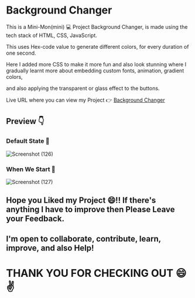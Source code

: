 # Background Changer

This is a Mini-Mon(mini) 💻 Project Background Changer, is made using the tech stack of HTML, CSS, JavaScript.

This uses Hex-code value to generate different colors, for every duration of one second.

Here I added more CSS to make it more fun and also look stunning where I gradually learnt more about embedding custom fonts, animation, gradient colors,

and also applying the transparent or glass effect to the buttons.

Live URL where you can view my Project 👉 [Background Changer](https://background-changer-t-version.netlify.app/)

## Preview 👇

### Default State 🔽

![Screenshot (126)](https://github.com/Thoufiq-Uchiha-23/Background-Changer/assets/143873191/7f87a18d-21be-4693-8fd3-c9b85a2cb0aa)

### When We Start 🔽

![Screenshot (127)](https://github.com/Thoufiq-Uchiha-23/Background-Changer/assets/143873191/a05ecbac-9d69-4283-9d56-ae9830f2e989)

## Hope you Liked my Project 😄!! If there's anything I have to improve then Please Leave your Feedback.

## I'm open to collaborate, contribute, learn, improve, and also Help!

# THANK YOU FOR CHECKING OUT 😄 ✌️

